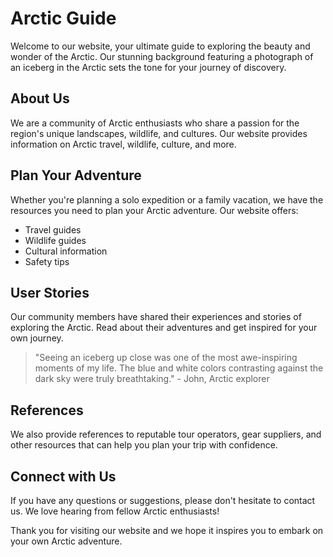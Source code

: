 <!--font:Orbitron-->

# Arctic Guide

<!--font:Barlow Condensed-->

Welcome to our website, your ultimate guide to exploring the beauty and wonder of the Arctic. Our stunning background featuring a photograph of an iceberg in the Arctic sets the tone for your journey of discovery.

## About Us

We are a community of Arctic enthusiasts who share a passion for the region's unique landscapes, wildlife, and cultures. Our website provides information on Arctic travel, wildlife, culture, and more.

## Plan Your Adventure

Whether you're planning a solo expedition or a family vacation, we have the resources you need to plan your Arctic adventure. Our website offers:

-   Travel guides
-   Wildlife guides
-   Cultural information
-   Safety tips

## User Stories

Our community members have shared their experiences and stories of exploring the Arctic. Read about their adventures and get inspired for your own journey.

> "Seeing an iceberg up close was one of the most awe-inspiring moments of my life. The blue and white colors contrasting against the dark sky were truly breathtaking." - John, Arctic explorer

## References

We also provide references to reputable tour operators, gear suppliers, and other resources that can help you plan your trip with confidence.

## Connect with Us

If you have any questions or suggestions, please don't hesitate to contact us. We love hearing from fellow Arctic enthusiasts!

Thank you for visiting our website and we hope it inspires you to embark on your own Arctic adventure.

<!--

Write me content for website with wallpaper which alt text is:

"A photograph of an iceberg in the Arctic, with the blue and white colors contrasting against a dark sky."

The name/title of the page should not be 1:1 copy of the alt text but rather a real content of the website which is using this wallpaper.

- Use markdown format
- Start with heading
- Heading should be short and concise
- The content should look like a real website
- The website should not be about the wallpaper, wallpaper is just a related background
- Heading should be contain work "wallpaper" or "background"
- Include real sections like references, contact, user stories, etc. use things relevant to the page purpose.
- Feel free to use structure like headings, bullets, numbering, blockquotes, paragraphs, horizontal lines, etc.
- You can use formatting like bold or _italic_
- You can include UTF-8 emojis
- Links should be only #hash anchors (and you can refer to the document itself)
- Do not include images


---


# Arctic Explorer Wallpaper for Adventurers

Welcome to our website, where we provide resources and inspiration for adventurers who want to explore the Arctic. Our wallpaper featuring a stunning photograph of an iceberg in the Arctic is the perfect background for your device as you plan your next adventure.

## About Us
We are a community of Arctic explorers and enthusiasts who share a passion for the beauty and wonder of the Arctic. Our website provides information on Arctic travel, wildlife, culture, and more.

## User Stories
Our community members have shared their experiences and stories of exploring the Arctic. Read about their adventures and get inspired for your own journey.

> "Seeing an iceberg up close was one of the most awe-inspiring moments of my life. The blue and white colors contrasting against the dark sky were truly breathtaking." - John, Arctic explorer

## Resources
We offer a variety of resources to help you plan your Arctic adventure, including:

- Travel guides
- Wildlife guides
- Cultural information
- Safety tips

## References
Our website also includes references to reputable tour operators, gear suppliers, and other resources that can help you plan your trip.

## Contact Us
If you have any questions or suggestions, please don't hesitate to contact us. We would love to hear from you!

Thank you for visiting our website and we hope our Arctic Explorer wallpaper inspires you to embark on your own Arctic adventure.


---


Heading should not include word "wallpaper". The website should not be about the wallpaper itself, wallpaper is just a related background, rewrite whole content.


---


# Explore the Arctic: Your Ultimate Guide

Welcome to our website, your ultimate guide to exploring the beauty and wonder of the Arctic. Our stunning background featuring a photograph of an iceberg in the Arctic sets the tone for your journey of discovery.

## About Us
We are a community of Arctic enthusiasts who share a passion for the region's unique landscapes, wildlife, and cultures. Our website provides information on Arctic travel, wildlife, culture, and more.

## Plan Your Adventure
Whether you're planning a solo expedition or a family vacation, we have the resources you need to plan your Arctic adventure. Our website offers:

- Travel guides
- Wildlife guides
- Cultural information
- Safety tips

## User Stories
Our community members have shared their experiences and stories of exploring the Arctic. Read about their adventures and get inspired for your own journey.

> "Seeing an iceberg up close was one of the most awe-inspiring moments of my life. The blue and white colors contrasting against the dark sky were truly breathtaking." - John, Arctic explorer

## References
We also provide references to reputable tour operators, gear suppliers, and other resources that can help you plan your trip with confidence.

## Connect with Us
If you have any questions or suggestions, please don't hesitate to contact us. We love hearing from fellow Arctic enthusiasts!

Thank you for visiting our website and we hope it inspires you to embark on your own Arctic adventure.

-->
